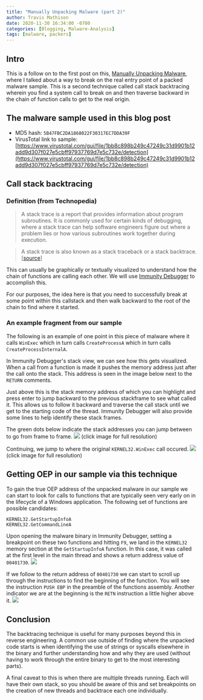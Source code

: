 ```yaml
---
title: "Manually Unpacking Malware (part 2)"
author: Travis Mathison
date: 2020-11-30 16:34:00 -0700
categories: [Blogging, Malware-Analysis]
tags: [malware, packers]
---
```


## Intro
This is a follow on to the first post on this, [Manually Unpacking Malware](https://www.travismathison.com/posts/Manually-unpacking-malware/), where I talked about a way to break on the real entry point of a packed malware sample.  This is a second technique called call stack backtracing wherein you find a system call to break on and then traverse backward in the chain of function calls to get to the real origin.

## The malware sample used in this blog post
* MD5 hash: `5B47FBC2DA1868022F30317EC7DDA39F`
* VirusTotal link to sample: [https://www.virustotal.com/gui/file/1bb8c898b249c47249c31d9901b12add9d307f027e5cbff97937769d7e5c732e/detection](https://www.virustotal.com/gui/file/1bb8c898b249c47249c31d9901b12add9d307f027e5cbff97937769d7e5c732e/detection)

## Call stack backtracing
### Definition (from Technopedia)
> A stack trace is a report that provides information about program subroutines. It is commonly used for certain kinds of debugging, where a stack trace can help software engineers figure out where a problem lies or how various subroutines work together during execution.

> A stack trace is also known as a stack traceback or a stack backtrace. [[source](https://www.techopedia.com/definition/22307/stack-trace)]

This can usually be graphically or textually visualized to understand how the chain of functions are calling each other.  We will use [Immunity Debugger](https://www.immunityinc.com/products/debugger/) to accomplish this.

For our purposes, the idea here is that you need to successfully break at some point within this callstack and then walk backward to the root of the chain to find where it started.

### An example fragment from our sample
The following is an example of one point in this piece of malware where it calls `WinExec` which in turn calls `CreateProcessA` which in turn calls `CreateProcessInternalA`.

In Immunity Debugger's stack view, we can see how this gets visualized.  When a call from a function is made it pushes the memory address just after the call onto the stack.  This address is seen in the image below next to the `RETURN` comments.

Just above this is the stack memory address of which you can highlight and press enter to jump backward to the previous stackframe to see what called it.  This allows us to follow it backward and traverse the call stack until we get to the starting code of the thread.  Immunity Debugger will also provide some lines to help identify these stack frames.

The green dots below indicate the stack addresses you can jump between to go from frame to frame.
[<img src="{{ site.url }}/assets/img/blogging/unpacking_immdbg_backtrace_1.png"/>](/assets/img/blogging/unpacking_immdbg_backtrace_1.png)
(click image for full resolution)

Continuing, we jump to where the original `KERNEL32.WinExec` call occured.
[<img src="{{ site.url }}/assets/img/blogging/unpacking_immdbg_backtrace_2.png"/>](/assets/img/blogging/unpacking_immdbg_backtrace_2.png)
(click image for full resolution)

## Getting OEP in our sample via this technique
To gain the true OEP address of the unpacked malware in our sample we can start to look for calls to functions that are typically seen very early on in the lifecycle of a Windows application.  The following set of functions are possible candidates:

`KERNEL32.GetStartupInfoA`<br/>
`KERNEL32.GetCommandLineA`

Upon opening the malware binary in Immunity Debugger, setting a breakpoint on these two functions and hitting `F9`, we land in the `KERNEL32` memory section at the `GetStartupInfoA` function.  In this case, it was called at the first level in the main thread and shows a return address value of `00401730`.
<img src="{{ site.url }}/assets/img/blogging/unpacking_immdbg_backtrace_3.png"/>

If we follow to the return address of `00401730` we can start to scroll up through the instructions to find the beginning of the function.  You will see the instruction `PUSH EBP` in the preamble of the functions assembly.  Another indicator we are at the beginning is the `RETN` instruction a little higher above it.
<img src="{{ site.url }}/assets/img/blogging/unpacking_immdbg_backtrace_4.png"/>

## Conclusion
The backtracing technique is useful for many purposes beyond this in reverse engineering.  A common use outside of finding where the unpacked code starts is when identifying the use of strings or syscalls elsewhere in the binary and further understanding how and why they are used (without having to work through the entire binary to get to the most interesting parts). 

A final caveat to this is when there are multiple threads running.  Each will have their own stack, so you should be aware of this and set breakpoints on the creation of new threads and backtrace each one individually.